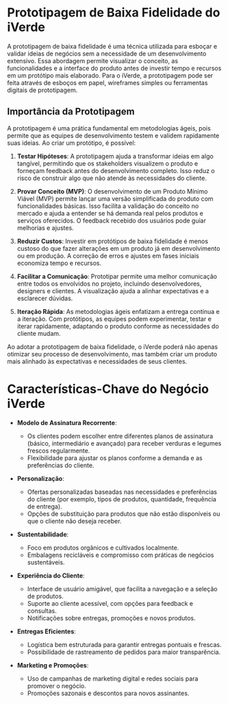 # Prototipagem de Baixa Fidelidade do iVerde

A prototipagem de baixa fidelidade é uma técnica utilizada para esboçar e validar ideias de negócios sem a necessidade de um desenvolvimento extensivo. Essa abordagem permite visualizar o conceito, as funcionalidades e a interface do produto antes de investir tempo e recursos em um protótipo mais elaborado. Para o iVerde, a prototipagem pode ser feita através de esboços em papel, wireframes simples ou ferramentas digitais de prototipagem.

## Importância da Prototipagem

A prototipagem é uma prática fundamental em metodologias ágeis, pois permite que as equipes de desenvolvimento testem e validem rapidamente suas ideias. Ao criar um protótipo, é possível:

1. **Testar Hipóteses**: A prototipagem ajuda a transformar ideias em algo tangível, permitindo que os stakeholders visualizem o produto e forneçam feedback antes do desenvolvimento completo. Isso reduz o risco de construir algo que não atende às necessidades do cliente.

2. **Provar Conceito (MVP)**: O desenvolvimento de um Produto Mínimo Viável (MVP) permite lançar uma versão simplificada do produto com funcionalidades básicas. Isso facilita a validação do conceito no mercado e ajuda a entender se há demanda real pelos produtos e serviços oferecidos. O feedback recebido dos usuários pode guiar melhorias e ajustes.

3. **Reduzir Custos**: Investir em protótipos de baixa fidelidade é menos custoso do que fazer alterações em um produto já em desenvolvimento ou em produção. A correção de erros e ajustes em fases iniciais economiza tempo e recursos.

4. **Facilitar a Comunicação**: Prototipar permite uma melhor comunicação entre todos os envolvidos no projeto, incluindo desenvolvedores, designers e clientes. A visualização ajuda a alinhar expectativas e a esclarecer dúvidas.

5. **Iteração Rápida**: As metodologias ágeis enfatizam a entrega contínua e a iteração. Com protótipos, as equipes podem experimentar, testar e iterar rapidamente, adaptando o produto conforme as necessidades do cliente mudam.

Ao adotar a prototipagem de baixa fidelidade, o iVerde poderá não apenas otimizar seu processo de desenvolvimento, mas também criar um produto mais alinhado às expectativas e necessidades de seus clientes.

# Características-Chave do Negócio iVerde

- **Modelo de Assinatura Recorrente**:
  - Os clientes podem escolher entre diferentes planos de assinatura (básico, intermediário e avançado) para receber verduras e legumes frescos regularmente.
  - Flexibilidade para ajustar os planos conforme a demanda e as preferências do cliente.

- **Personalização**:
  - Ofertas personalizadas baseadas nas necessidades e preferências do cliente (por exemplo, tipos de produtos, quantidade, frequência de entrega).
  - Opções de substituição para produtos que não estão disponíveis ou que o cliente não deseja receber.

- **Sustentabilidade**:
  - Foco em produtos orgânicos e cultivados localmente.
  - Embalagens recicláveis e compromisso com práticas de negócios sustentáveis.

- **Experiência do Cliente**:
  - Interface de usuário amigável, que facilita a navegação e a seleção de produtos.
  - Suporte ao cliente acessível, com opções para feedback e consultas.
  - Notificações sobre entregas, promoções e novos produtos.

- **Entregas Eficientes**:
  - Logística bem estruturada para garantir entregas pontuais e frescas.
  - Possibilidade de rastreamento de pedidos para maior transparência.

- **Marketing e Promoções**:
  - Uso de campanhas de marketing digital e redes sociais para promover o negócio.
  - Promoções sazonais e descontos para novos assinantes.
